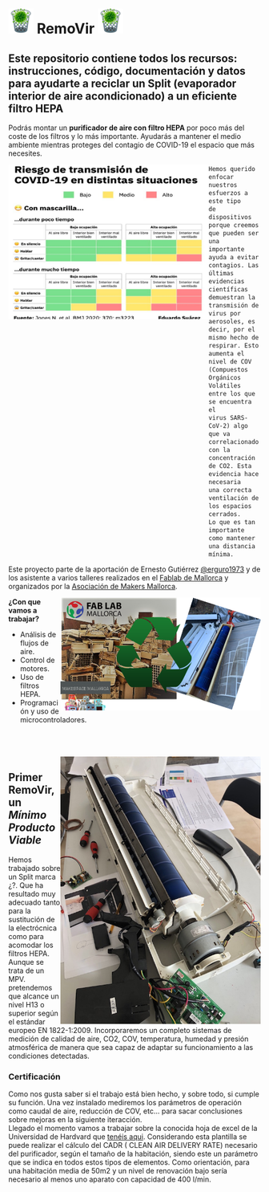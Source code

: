 # <img src="./img/removir_logo.png" width="50" /> RemoVir <img src="./img/removir_logo.png" width="50" />
## Este repositorio contiene todos los recursos: instrucciones, código, documentación y datos para ayudarte a reciclar un Split (evaporador interior de aire acondicionado) a un eficiente filtro HEPA

Podrás montar un **purificador de aire con filtro HEPA** por poco más del coste de los filtros y lo más importante. Ayudarás a mantener el medio ambiente mientras proteges del contagio de COVID-19 el espacio que más necesites.

<img src="./img/TablaRiesgosCOVID.png" width="400" align="left" />

```text
Hemos querido enfocar nuestros esfuerzos a este tipo 
de dispositivos porque creemos que pueden ser una 
importante ayuda a evitar contagios. Las últimas 
evidencias científicas demuestran la transmisión de 
virus por aerosoles, es decir, por el mismo hecho de 
respirar. Esto aumenta el nivel de COV (Compuestos 
Orgánicos Volátiles entre los que se encuentra el 
virus SARS-CoV-2) algo que va correlacionado con la 
concentración de CO2. Esta evidencia hace necesaria 
una correcta ventilación de los espacios cerrados. 
Lo que es tan importante como mantener una distancia 
mínima.
```

Este proyecto parte de la aportación de Ernesto Gutiérrez [@erguro1973](https://twitter.com/erguro1973) y de los asistente a varios talleres realizados en el [Fablab de Mallorca](http://fablabmallorca.com/) y organizados por la [Asociación de Makers Mallorca](https://makespacemallorca.org/).

<img src="./img/removir_poster.png" width="400" align="right" />

**¿Con que vamos a trabajar?**
* Análisis de flujos de aire.
* Control de motores.
* Uso de filtros HEPA.
* Programación y uso de microcontroladores.

<br>
<br>
<br>
<img src="./img/IMG_9772.JPG" width="400" align="right" />

## Primer RemoVir, un _Mínimo Producto Viable_
Hemos trabajado sobre un Split marca ¿?. Que ha resultado muy adecuado tanto para la sustitución de la electrócnica como para acomodar los filtros HEPA. Aunque se trata de un MPV. pretendemos que alcance un nivel H13 o superior según el estándar europeo EN 1822-1:2009. Incorporaremos un completo sistemas de medición de calidad de aire, CO2, COV, temperatura, humedad y presión atmosférica de manera que sea capaz de adaptar su funcionamiento a las condiciones detectadas.

### Certificación
Como nos gusta saber si el trabajo está bien hecho, y sobre todo, si cumple su función. Una vez instalado mediremos los parámetros de operación como caudal de aire, reducción de COV, etc... para sacar conclusiones sobre mejoras en la siguiente iteracción.
<br>
Llegado el momento vamos a trabajar sobre la conocida hoja de excel de la Universidad de Hardvard que [tenéis aqui](https://github.com/Makespace-Mallorca/removir/blob/main/doc/Harvard-CU%20Boulder%20Portable%20Air%20Cleaner%20Calculator%20for%20Schools.v1.1.xlsx). Considerando esta plantilla se puede realizar el cálculo del CADR ( CLEAN AIR DELIVERY RATE) necesario del purificador, según el tamaño de la habitación, siendo este un parámetro que se indica en todos estos tipos de elementos. Como orientación, para una habitación media de 50m2 y un nivel de renovación bajo sería necesario al menos uno aparato con capacidad de 400 l/min.



